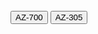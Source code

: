 <!--文章：https://mnya.tw/cc/word/1713.html-->


<br>
<!--方法二-->
<input type="button" onclick="location.href='https://lanx3r.github.io/examtopic/AZ700.html';" value="AZ-700" />
<input type="button" onclick="location.href='https://lanx3r.github.io/examtopic/AZ-305.html';" value="AZ-305" />
